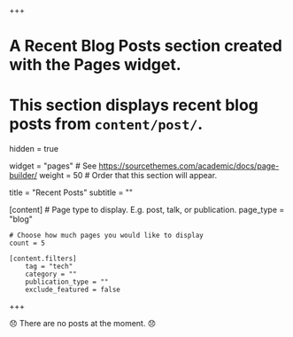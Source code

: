 +++
# A Recent Blog Posts section created with the Pages widget.
# This section displays recent blog posts from `content/post/`.

hidden = true

widget = "pages"  # See https://sourcethemes.com/academic/docs/page-builder/
weight = 50  # Order that this section will appear.

title = "Recent Posts"
subtitle = ""

[content]
	# Page type to display. E.g. post, talk, or publication.
	page_type = "blog"

	# Choose how much pages you would like to display
	count = 5

	[content.filters]
		tag = "tech"
		category = ""
		publication_type = ""
		exclude_featured = false
+++

:disappointed: There are no posts at the moment. :disappointed: